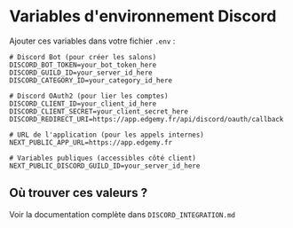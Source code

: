 # Variables d'environnement Discord

Ajouter ces variables dans votre fichier `.env` :

```env
# Discord Bot (pour créer les salons)
DISCORD_BOT_TOKEN=your_bot_token_here
DISCORD_GUILD_ID=your_server_id_here
DISCORD_CATEGORY_ID=your_category_id_here

# Discord OAuth2 (pour lier les comptes)
DISCORD_CLIENT_ID=your_client_id_here
DISCORD_CLIENT_SECRET=your_client_secret_here
DISCORD_REDIRECT_URI=https://app.edgemy.fr/api/discord/oauth/callback

# URL de l'application (pour les appels internes)
NEXT_PUBLIC_APP_URL=https://app.edgemy.fr

# Variables publiques (accessibles côté client)
NEXT_PUBLIC_DISCORD_GUILD_ID=your_server_id_here
```

## Où trouver ces valeurs ?

Voir la documentation complète dans `DISCORD_INTEGRATION.md`
